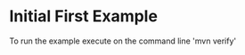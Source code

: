 Initial First Example
=====================
To run the example execute on the command line 'mvn verify'